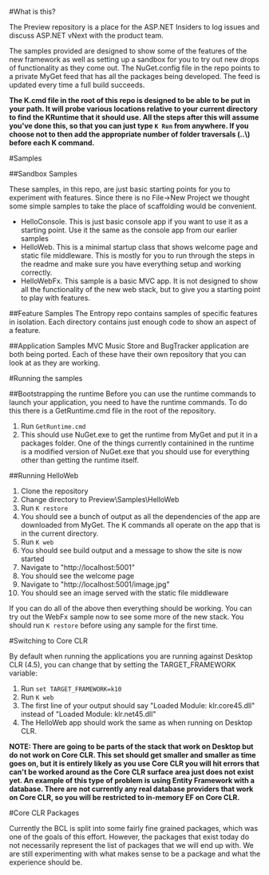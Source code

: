 #What is this?

The Preview repository is a place for the ASP.NET Insiders to log issues and discuss ASP.NET vNext with the product team.

The samples provided are designed to show some of the features of the new framework as well as setting up a sandbox for you to try out new drops of functionality as they come out. The NuGet.config file in the repo points to a private MyGet feed that has all the packages being developed. The feed is updated every time a full build succeeds.

**The K.cmd file in the root of this repo is designed to be able to be put in your path. It will probe various locations relative to your current directory to find the KRuntime that it should use. All the steps after this will assume you've done this, so that you can just type ```K Run``` from anywhere. If you choose not to then add the appropriate number of folder traversals (..\\) before each K command.**

#Samples

##Sandbox Samples

These samples, in this repo, are just basic starting points for you to experiment with features. Since there is no File->New Project we thought some simple samples to take the place of scaffolding would be convenient.

+ HelloConsole. This is just basic console app if you want to use it as a starting point. Use it the same as the console app from our earlier samples
+ HelloWeb. This is a minimal startup class that shows welcome page and static file middleware. This is mostly for you to run through the steps in the readme and make sure you have everything setup and working correctly.
+ HelloWebFx. This sample is a basic MVC app. It is not designed to show all the functionality of the new web stack, but to give you a starting point to play with features.

##Feature Samples
The Entropy repo contains samples of specific features in isolation. Each directory contains just enough code to show an aspect of a feature.

##Application Samples
MVC Music Store and BugTracker application are both being ported. Each of these have their own repository that you can look at as they are working. 

#Running the samples

##Bootstrapping the runtime
Before you can use the runtime commands to launch your application, you need to have the runtime commands. To do this there is a GetRuntime.cmd file in the root of the repository.

1. Run ```GetRuntime.cmd```
2. This should use NuGet.exe to get the runtime from MyGet and put it in a packages folder. One of the things currently containined in the runtime is a modified version of NuGet.exe that you should use for everything other than getting the runtime itself.

##Running HelloWeb

1. Clone the repository
2. Change directory to Preview\Samples\HelloWeb
3. Run ```K restore```
4. You should see a bunch of output as all the dependencies of the app are downloaded from MyGet. The K commands all operate on the app that is in the current directory.
5. Run ```K web```
6. You should see build output and a message to show the site is now started
7. Navigate to "http://localhost:5001"
8. You should see the welcome page
9. Navigate to "http://localhost:5001/image.jpg"
10. You should see an image served with the static file middleware

If you can do all of the above then everything should be working. You can try out the WebFx sample now to see some more of the new stack. You should run ```K restore``` before using any sample for the first time.

#Switching to Core CLR

By default when running the applications you are running against Desktop CLR (4.5), you can change that by setting the TARGET_FRAMEWORK variable:

1. Run ```set TARGET_FRAMEWORK=k10```
2. Run ```K web```
3. The first line of your output should say "Loaded Module: klr.core45.dll" instead of "Loaded Module: klr.net45.dll"
4. The HelloWeb app should work the same as when running on Desktop CLR.

**NOTE: There are going to be parts of the stack that work on Desktop but do not work on Core CLR. This set should get smaller and smaller as time goes on, but it is entirely likely as you use Core CLR you will hit errors that can't be worked around as the Core CLR surface area just does not exist yet. An example of this type of problem is using Entity Framework with a database. There are not currently any real database providers that work on Core CLR, so you will be restricted to in-memory EF on Core CLR.**

#Core CLR Packages

Currently the BCL is split into some fairly fine grained packages, which was one of the goals of this effort. However, the packages that exist today do not necessarily represent the list of packages that we will end up with. We are still experimenting with what makes sense to be a package and what the experience should be.
